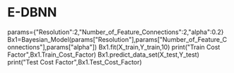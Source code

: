 # E-DBNN

params={"Resolution":2,"Number_of_Feature_Connections":2,"alpha":0.2}
Bx1=Bayesian_Model(params["Resolution"],params["Number_of_Feature_Connections"],params["alpha"])
Bx1.fit(X_train,Y_train,10)
print("Train Cost Factor",Bx1.Train_Cost_Factor)
Bx1.predict_data_set(X_test,Y_test)
print("Test Cost Factor",Bx1.Test_Cost_Factor)
